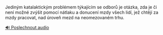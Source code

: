 
Jediným katalaktickým problémem týkajícím se odborů je otázka, zda je či není možné zvýšit pomocí nátlaku a donucení mzdy všech lidí, jež chtějí za mzdy pracovat, nad úroveň mezd na neomezovaném trhu.

[🔊 Poslechnout audio](/data/7-paragraphs/audio/chapter_154/para_012-Jedinm-katalaktickm-problmem-tkajcm-se-odbor.mp3)

